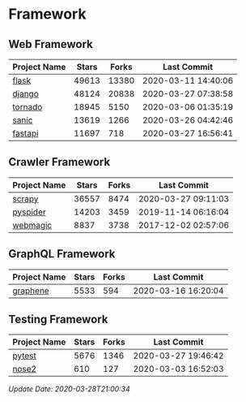 # Framework

## Web Framework

| Project Name | Stars | Forks | Last Commit |
| ------------ | ----- | ----- | ----------- |
| [flask](https://github.com/pallets/flask) | 49613 | 13380 | 2020-03-11 14:40:06 |
| [django](https://github.com/django/django) | 48124 | 20838 | 2020-03-27 07:38:58 |
| [tornado](https://github.com/tornadoweb/tornado) | 18945 | 5150 | 2020-03-06 01:35:19 |
| [sanic](https://github.com/huge-success/sanic) | 13619 | 1266 | 2020-03-26 04:42:46 |
| [fastapi](https://github.com/tiangolo/fastapi) | 11697 | 718 | 2020-03-27 16:56:41 |

## Crawler Framework

| Project Name | Stars | Forks | Last Commit |
| ------------ | ----- | ----- | ----------- |
| [scrapy](https://github.com/scrapy/scrapy) | 36557 | 8474 | 2020-03-27 09:11:03 |
| [pyspider](https://github.com/binux/pyspider) | 14203 | 3459 | 2019-11-14 06:16:04 |
| [webmagic](https://github.com/code4craft/webmagic) | 8837 | 3738 | 2017-12-02 02:57:06 |

## GraphQL Framework

| Project Name | Stars | Forks | Last Commit |
| ------------ | ----- | ----- | ----------- |
| [graphene](https://github.com/graphql-python/graphene) | 5533 | 594 | 2020-03-16 16:20:04 |

## Testing Framework

| Project Name | Stars | Forks | Last Commit |
| ------------ | ----- | ----- | ----------- |
| [pytest](https://github.com/pytest-dev/pytest) | 5676 | 1346 | 2020-03-27 19:46:42 |
| [nose2](https://github.com/nose-devs/nose2) | 610 | 127 | 2020-03-03 16:52:03 |

*Update Date: 2020-03-28T21:00:34*